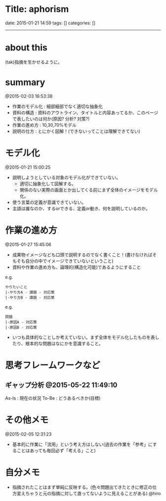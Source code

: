Title: aphorism
==========
date: 2015-01-21 14:59
tags: []
categories: []
- - -
# about this
(tak)指摘を生かせるように。

# summary
@2015-02-03 16:53:38
* 作業のモデル化 : 細部細部でなく適切な抽象化
* 資料の構造     : 資料のアウトライン、タイトルと内容あってるか、このページで表したいのは何か(原因? 分析? 対策?)
* 作業の進め方   : 10,30,70%モデル
* 説明の仕方     : とにかく図解！(できないってことは理解できてない)

# モデル化
@2015-01-21 15:00:25
* 説明しようとしている対象のモデル化ができていない。
	* 適切に抽象化して図解する。
	* 関係のない実際の画面とか出してくる前にまず全体のイメージをモデル化。
* 使う言葉の定義が意識できていない。
* 主語は誰なのか、するorできる、定義or動き、何を説明しているのか。

# 作業の進め方
@2015-01-27 15:45:06
* 成果物イメージなども口頭で説明するのでなく書くこと！(書けなければそもそも自分の中でイメージできていないということ)
* 資料や作業の進め方も、論理的(構造化可能)であるようにすること

e.g.

	やりたいこと
	|-やり方A - 課題 - 対応策
	|-やり方B - 課題 - 対応策
e.g.

	問題
	|-原因A - 対応策
	|-原因B - 対応策

* いつも具体的なことしか考えていない。まず全体をモデル化したものを表したり、根本的な問題はなにかを意識すること。

# 思考フレームワークなど
## ギャップ分析 @2015-05-22 11:49:10
As-Is : 現在の状況
To-Be : どうあるべきか(目標)

# その他メモ
@2015-02-05 12:31:23
* 基本的に作業に「流用」という考え方はしない(過去の作業を「参考」にすることはあっても毎回必ず「考える」こと)

# 自分メモ
* 指摘されたことはまず単純に反映する。(色々問題出てきたときに修正の仕方変えちゃうと元の指摘に対して直ってないように見えることがある) @hiro

